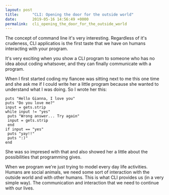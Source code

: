 ```yaml
---
layout: post
title:      "CLI: Opening the door for the outside world"
date:       2019-05-16 14:56:49 +0000
permalink:  cli_opening_the_door_for_the_outside_world
---
```



The concept of command line it's very interesting. Regardless of it's crudeness, CLI applicatios is the first taste that we have on humans interacting with your program. 

It's very exciting when you show a CLI program to someone who has no idea about coding whatsover, and they can finally communicate with a program. 

When I first started coding my fiancee was sitting next to me this one time and she ask me if I could write her a little program because she wanted to understand what I was doing. So I wrote her this:

```
puts "Hello Gianna, I love you"
puts "Do you love me?"
input = gets.strip
while input != "yes"
 puts "Wrong answer... Try again"
 input = gets.strip
 end
if input == "yes"
 puts "yay!!"
 puts ":)"
end
```

She was so impresed with that and also showed her a little about the possibilities that programming gives. 

When we program we're just trying to model every day life activities. Humans are social animals, we need some sort of interaction with the outside world and with other humans. This is what CLI provides us (in a very simple way). The communication and interaction that we need to continue with our lives. 
